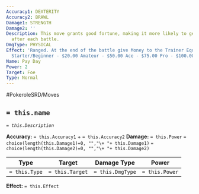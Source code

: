 ```yaml
---
Accuracy1: DEXTERITY
Accuracy2: BRAWL
Damage1: STRENGTH
Damage2: ''
Description: This move grants good fortune, making it more likely to get more money
  after each battle.
DmgType: PHYSICAL
Effect: 'Ranged. At the end of the battle give Money to the Trainer Equal to its Rank:
  Starter/Beginner - $20.00 Amateur - $50.00 Ace - $75.00 Pro - $100.00'
Name: Pay Day
Power: 2
Target: Foe
Type: Normal
---
```


#PokeroleSRD/Moves

## `= this.name` 
*`= this.Description`*

**Accuracy:** `= this.Accuracy1` + `= this.Accuracy2`
**Damage:** `= this.Power` `= choice(length(this.Damage1)=0, "","\+ "+ this.Damage1)` `= choice(length(this.Damage2)=0, "","\+ "+ this.Damage2)`

| Type          | Target          | Damage Type          | Power          |
| ------------- | --------------- | ---------------- | -------------- |
| `= this.Type` | `= this.Target` | `= this.DmgType` | `= this.Power` | 

**Effect:** `= this.Effect`